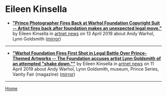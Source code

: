 # Eileen Kinsella

 - [**"Prince Photographer Fires Back at Warhol Foundation Copyright Suit -- Artist fires back after foundation makes an unexpected legal move."**](https://news.artnet.com/art-world/prince-photographer-fires-back-warhol-foundation-copyright-suit-923759) by Eileen Kinsella in [artnet news](https://news.artnet.com/) on 13 April 2019 about Andy Warhol, Lynn Goldsmith ([mirror](https://web.archive.org/web/*/https://news.artnet.com/art-world/prince-photographer-fires-back-warhol-foundation-copyright-suit-923759))

----

 - [**"Warhol Foundation Fires First Shot in Legal Battle Over Prince-Themed Artworks -- The Foundation accuses artist Lynn Goldsmith of an attempted "shake down.""**](https://news.artnet.com/art-world/warhol-foundation-strikes-first-photographer-complains-copyright-922025) by Eileen Kinsella in [artnet news](https://news.artnet.com/) on 11 April 2019 about Andy Warhol, Lynn Goldsmith, museum, Prince Series, Vanity Fair (magazine) ([mirror](https://web.archive.org/web/*/https://news.artnet.com/art-world/warhol-foundation-strikes-first-photographer-complains-copyright-922025))

----

[Home](../)
